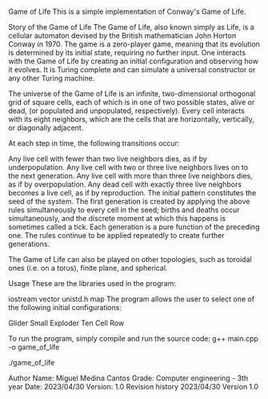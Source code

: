 Game of Life
This is a simple implementation of Conway's Game of Life.

Story of the Game of Life
The Game of Life, also known simply as Life, is a cellular automaton devised by the British mathematician John Horton Conway in 1970. The game is a zero-player game, meaning that its evolution is determined by its initial state, requiring no further input. One interacts with the Game of Life by creating an initial configuration and observing how it evolves. It is Turing complete and can simulate a universal constructor or any other Turing machine.

The universe of the Game of Life is an infinite, two-dimensional orthogonal grid of square cells, each of which is in one of two possible states, alive or dead, (or populated and unpopulated, respectively). Every cell interacts with its eight neighbors, which are the cells that are horizontally, vertically, or diagonally adjacent.

At each step in time, the following transitions occur:

Any live cell with fewer than two live neighbors dies, as if by underpopulation.
Any live cell with two or three live neighbors lives on to the next generation.
Any live cell with more than three live neighbors dies, as if by overpopulation.
Any dead cell with exactly three live neighbors becomes a live cell, as if by reproduction.
The initial pattern constitutes the seed of the system. The first generation is created by applying the above rules simultaneously to every cell in the seed; births and deaths occur simultaneously, and the discrete moment at which this happens is sometimes called a tick. Each generation is a pure function of the preceding one. The rules continue to be applied repeatedly to create further generations.

The Game of Life can also be played on other topologies, such as toroidal ones (i.e. on a torus), finite plane, and spherical.

Usage
These are the libraries used in the program:

iostream
vector
unistd.h
map
The program allows the user to select one of the following initial configurations:

Glider
Small Exploder
Ten Cell Row

To run the program, simply compile and run the source code:
g++ main.cpp -o game_of_life

./game_of_life

Author
Name: Miguel Medina Cantos
Grade: Computer engineering - 3th year
Date: 2023/04/30
Version: 1.0
Revision history
2023/04/30 Version 1.0





